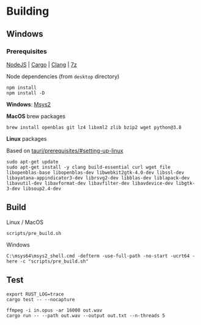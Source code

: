 # Building

## Windows

### Prerequisites

[NodeJS](https://nodejs.org/en/download/current) | [Cargo](https://www.rust-lang.org/tools/install) | [Clang](https://releases.llvm.org/download.html) | [7z](https://www.7-zip.org/download.html)

Node dependencies (from `desktop` directory)

```console
npm install
npm install -D
```

**Windows**: [Msys2](https://www.msys2.org/)

**MacOS** brew packages

```console
brew install openblas git lz4 libxml2 zlib bzip2 wget python@3.8
```

**Linux** packages

Based on [tauri/prerequisites/#setting-up-linux](https://tauri.app/v1/guides/getting-started/prerequisites/#setting-up-linux)

```console
sudo apt-get update
sudo apt-get install -y clang build-essential curl wget file libopenblas-base libopenblas-dev libwebkit2gtk-4.0-dev libssl-dev libayatana-appindicator3-dev librsvg2-dev libblas-dev liblapack-dev libavutil-dev libavformat-dev libavfilter-dev libavdevice-dev libgtk-3-dev libsoup2.4-dev
```

## Build

Linux / MacOS

```console
scripts/pre_build.sh
```

Windows

```console
C:\msys64\msys2_shell.cmd -defterm -use-full-path -no-start -ucrt64 -here -c "scripts/pre_build.sh"
```

## Test

```
export RUST_LOG=trace
cargo test -- --nocapture
```

```console
ffmpeg -i in.opus -ar 16000 out.wav
cargo run -- --path out.wav --output out.txt --n-threads 5
```
